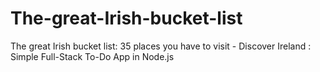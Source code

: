 # The-great-Irish-bucket-list
The great Irish bucket list: 35 places you have to visit -  Discover Ireland : Simple Full-Stack To-Do App in Node.js 
